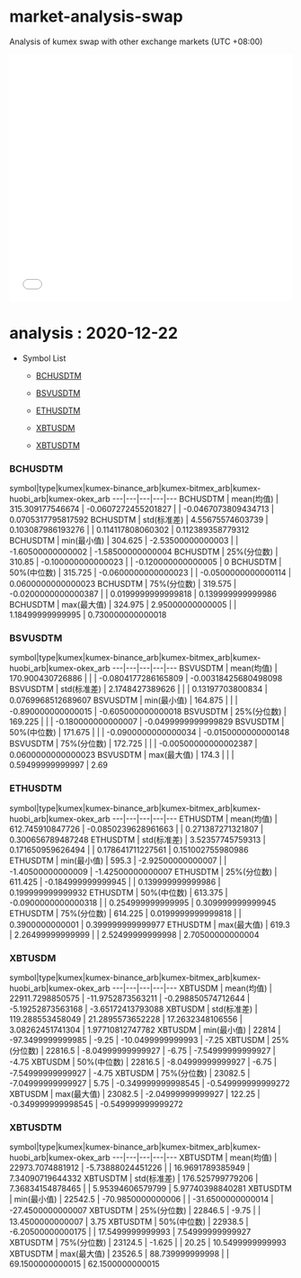 # market-analysis-swap
Analysis of kumex swap with other exchange markets (UTC +08:00)

<iframe width="100%" height="440" src="./data.html" frameborder="no" border="0" scrolling="no"></iframe>

# analysis : 2020-12-22
* Symbol List

  * [BCHUSDTM](#bchusdtm)

  * [BSVUSDTM](#bsvusdtm)

  * [ETHUSDTM](#ethusdtm)

  * [XBTUSDM](#xbtusdm)

  * [XBTUSDTM](#xbtusdtm)


### BCHUSDTM

symbol|type|kumex|kumex-binance_arb|kumex-bitmex_arb|kumex-huobi_arb|kumex-okex_arb
---|---|---|---|---
BCHUSDTM | mean(均值) | 315.309177546674 | -0.0607272455201827 |  | -0.0467073809434713 | 0.0705317795817592
BCHUSDTM | std(标准差) | 4.55675574603739 | 0.103087986193276 |  | 0.114117808060302 | 0.112389358779312
BCHUSDTM | min(最小值) | 304.625 | -2.53500000000003 |  | -1.60500000000002 | -1.58500000000004
BCHUSDTM | 25%(分位数) | 310.85 | -0.100000000000023 |  | -0.120000000000005 | 0
BCHUSDTM | 50%(中位数) | 315.725 | -0.0600000000000023 |  | -0.0500000000000114 | 0.0600000000000023
BCHUSDTM | 75%(分位数) | 319.575 | -0.0200000000000387 |  | 0.0199999999999818 | 0.139999999999986
BCHUSDTM | max(最大值) | 324.975 | 2.95000000000005 |  | 1.18499999999995 | 0.730000000000018


### BSVUSDTM

symbol|type|kumex|kumex-binance_arb|kumex-bitmex_arb|kumex-huobi_arb|kumex-okex_arb
---|---|---|---|---
BSVUSDTM | mean(均值) | 170.900430726886 |  |  | -0.0804177286165809 | -0.00318425680498098
BSVUSDTM | std(标准差) | 2.1748427389626 |  |  | 0.13197703800834 | 0.0769968512689607
BSVUSDTM | min(最小值) | 164.875 |  |  | -0.890000000000015 | -0.605000000000018
BSVUSDTM | 25%(分位数) | 169.225 |  |  | -0.180000000000007 | -0.0499999999999829
BSVUSDTM | 50%(中位数) | 171.675 |  |  | -0.0900000000000034 | -0.0150000000000148
BSVUSDTM | 75%(分位数) | 172.725 |  |  | -0.00500000000002387 | 0.0600000000000023
BSVUSDTM | max(最大值) | 174.3 |  |  | 0.59499999999997 | 2.69


### ETHUSDTM

symbol|type|kumex|kumex-binance_arb|kumex-bitmex_arb|kumex-huobi_arb|kumex-okex_arb
---|---|---|---|---
ETHUSDTM | mean(均值) | 612.745910847726 | -0.0850239628961663 |  | 0.271387271321807 | 0.300656789487248
ETHUSDTM | std(标准差) | 3.52357745759313 | 0.171650959626494 |  | 0.178641711227561 | 0.151002755980986
ETHUSDTM | min(最小值) | 595.3 | -2.92500000000007 |  | -1.40500000000009 | -1.42500000000007
ETHUSDTM | 25%(分位数) | 611.425 | -0.184999999999945 |  | 0.139999999999986 | 0.199999999999932
ETHUSDTM | 50%(中位数) | 613.375 | -0.0900000000000318 |  | 0.254999999999995 | 0.309999999999945
ETHUSDTM | 75%(分位数) | 614.225 | 0.0199999999999818 |  | 0.3900000000001 | 0.399999999999977
ETHUSDTM | max(最大值) | 619.3 | 2.26499999999999 |  | 2.52499999999998 | 2.70500000000004


### XBTUSDM

symbol|type|kumex|kumex-binance_arb|kumex-bitmex_arb|kumex-huobi_arb|kumex-okex_arb
---|---|---|---|---
XBTUSDM | mean(均值) | 22911.7298850575 | -11.9752873563211 | -0.298850574712644 | -5.19252873563168 | -3.65172413793088
XBTUSDM | std(标准差) | 119.288553458049 | 21.2895573652228 | 17.2632348106556 | 3.08262451741304 | 1.97710812747782
XBTUSDM | min(最小值) | 22814 | -97.3499999999985 | -9.25 | -10.0499999999993 | -7.25
XBTUSDM | 25%(分位数) | 22816.5 | -8.04999999999927 | -6.75 | -7.54999999999927 | -4.75
XBTUSDM | 50%(中位数) | 22816.5 | -8.04999999999927 | -6.75 | -7.54999999999927 | -4.75
XBTUSDM | 75%(分位数) | 23082.5 | -7.04999999999927 | 5.75 | -0.349999999998545 | -0.549999999999272
XBTUSDM | max(最大值) | 23082.5 | -2.04999999999927 | 122.25 | -0.349999999998545 | -0.549999999999272


### XBTUSDTM

symbol|type|kumex|kumex-binance_arb|kumex-bitmex_arb|kumex-huobi_arb|kumex-okex_arb
---|---|---|---|---
XBTUSDTM | mean(均值) | 22973.7074881912 | -5.73888024451226 |  | 16.9691789385949 | 7.34090719644332
XBTUSDTM | std(标准差) | 176.525799779206 | 7.36834154878465 |  | 5.95394606579799 | 5.97740398840281
XBTUSDTM | min(最小值) | 22542.5 | -70.9850000000006 |  | -31.6500000000014 | -27.4500000000007
XBTUSDTM | 25%(分位数) | 22846.5 | -9.75 |  | 13.4500000000007 | 3.75
XBTUSDTM | 50%(中位数) | 22938.5 | -6.20500000000175 |  | 17.5499999999993 | 7.54999999999927
XBTUSDTM | 75%(分位数) | 23124.5 | -1.625 |  | 20.25 | 10.5499999999993
XBTUSDTM | max(最大值) | 23526.5 | 88.739999999998 |  | 69.1500000000015 | 62.1500000000015


